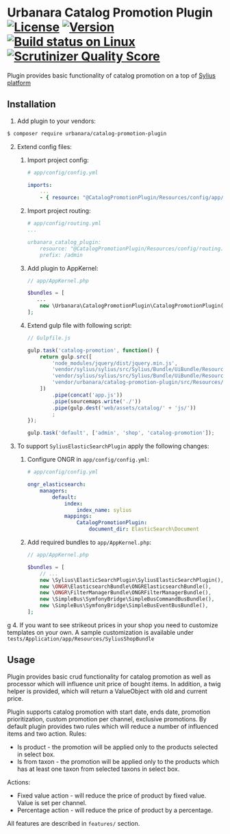 # Urbanara Catalog Promotion Plugin [![License](https://img.shields.io/packagist/l/sylius/bundle-skeleton.svg)](https://packagist.org/packages/sylius/bundle-skeleton) [![Version](https://img.shields.io/packagist/v/sylius/bundle-skeleton.svg)](https://packagist.org/packages/sylius/bundle-skeleton) [![Build status on Linux](https://img.shields.io/travis/Sylius/BundleSkeleton/master.svg)](http://travis-ci.org/Sylius/BundleSkeleton) [![Scrutinizer Quality Score](https://img.shields.io/scrutinizer/g/Sylius/BundleSkeleton.svg)](https://scrutinizer-ci.com/g/Sylius/BundleSkeleton/)

Plugin provides basic functionality of catalog promotion on a top of [Sylius platform](https://github.com/Sylius/Sylius)

## Installation

1. Add plugin to your vendors:

```bash
$ composer require urbanara/catalog-promotion-plugin
```

2. Extend config files:

    1. Import project config: 
    
        ```yml
        # app/config/config.yml

        imports:
            ...
            - { resource: "@CatalogPromotionPlugin/Resources/config/app/grid.yml" }
        ```
        
    2. Import project routing: 
    
        ```yml
        # app/config/routing.yml
        ...

        urbanara_catalog_plugin:
            resource: "@CatalogPromotionPlugin/Resources/config/routing.yml"
            prefix: /admin
        ```
        
    3. Add plugin to AppKernel: 
    
        ```php
        // app/AppKernel.php

        $bundles = [
           ...
            new \Urbanara\CatalogPromotionPlugin\CatalogPromotionPlugin(),
        ];

        ```
    4. Extend gulp file with following script:
    
        ```js
        // Gulpfile.js
 
        gulp.task('catalog-promotion', function() {
            return gulp.src([
                'node_modules/jquery/dist/jquery.min.js',
                'vendor/sylius/sylius/src/Sylius/Bundle/UiBundle/Resources/private/js/sylius-prototype-handler.js',
                'vendor/sylius/sylius/src/Sylius/Bundle/UiBundle/Resources/private/js/sylius-form-collection.js',
                'vendor/urbanara/catalog-promotion-plugin/src/Resources/public/**'
            ])
                .pipe(concat('app.js'))
                .pipe(sourcemaps.write('./'))
                .pipe(gulp.dest('web/assets/catalog/' + 'js/'))
                ;
        });
        
        gulp.task('default', ['admin', 'shop', 'catalog-promotion']);
        ```

3. To support `SyliusElasticSearchPlugin` apply the following changes:

    1. Configure ONGR in `app/config/config.yml`:
    
        ```yaml
        # app/config/config.yml
        
        ongr_elasticsearch:
            managers:
                default:
                    index:
                        index_name: sylius
                    mappings:
                        CatalogPromotionPlugin:
                            document_dir: ElasticSearch\Document
        ```
        
    2. Add required bundles to `app/AppKernel.php`:
    
        ```php
        // app/AppKernel.php

        $bundles = [
            // ...
            new \Sylius\ElasticSearchPlugin\SyliusElasticSearchPlugin(),
            new \ONGR\ElasticsearchBundle\ONGRElasticsearchBundle(),
            new \ONGR\FilterManagerBundle\ONGRFilterManagerBundle(),
            new \SimpleBus\SymfonyBridge\SimpleBusCommandBusBundle(),
            new \SimpleBus\SymfonyBridge\SimpleBusEventBusBundle(),
        ];

        ```
g
4. If you want to see strikeout prices in your shop you need to customize templates on your own. A sample customization is available under `tests/Application/app/Resources/SyliusShopBundle`

## Usage

Plugin provides basic crud functionality for catalog promotion as well as processor which will influence unit price of bought items. 
In addition, a twig helper is provided, which will return a ValueObject with old and current price. 

Plugin supports catalog promotion with start date, ends date, promotion prioritization, custom promotion per channel, exclusive promotions.
By default plugin provides two rules which will reduce a number of influenced items and two action.
Rules:
 * Is product - the promotion will be applied only to the products selected in select box.
 * Is from taxon - the promotion will be applied only to the products which has at least one taxon from selected taxons in select box.

Actions:
 * Fixed value action - will reduce the price of product by fixed value. Value is set per channel.
 * Percentage action - will reduce the price of product by a percentage.

All features are described in `features/` section. 
